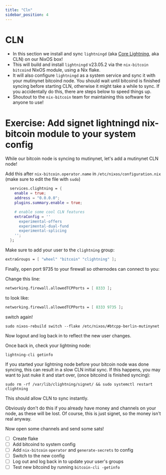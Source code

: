 ```yaml
---
title: "Cln"
sidebar_position: 4
---
```



# CLN

- In this section we install and sync `lightningd` (aka [Core Lightning](https://github.com/ElementsProject/lightning), aka CLN) on our NixOS box!
- This will build and install `lightningd` v23.05.2 via the `nix-bitcoin` `bitcoind` NixOS module, using a Nix flake.
- It will also configure `lightningd` as a system service and sync it with your mutinynet bitcoind node. You should wait until bitcoind is finished syncing before starting CLN, otherwise it might take a while to sync. If you accidentally do this, there are steps below to speed things up.
- Shoutout to the `nix-bitcoin` team for maintaining this software for anyone to use!

# Exercise: Add signet lightningd nix-bitcoin module to your system config

While our bitcoin node is syncing to mutinynet, let's add a mutinynet CLN node!

Add this after `nix-bitcoin.operator.name` in `/etc/nixos/configuration.nix` (make sure to edit the file with `sudo`)

```nix
  services.clightning = {
    enable = true;
    address = "0.0.0.0";
    plugins.summary.enable = true;

    # enable some cool CLN features
    extraConfig = ''
      experimental-offers
      experimental-dual-fund
      experimental-splicing
    '';
  };
```

Make sure to add your user to the `clightning` group:

```nix
extraGroups = [ "wheel" "bitcoin" "clightning" ];
```

Finally, open port 9735 to your firewall so othernodes can connect to you:

Change this line:
```nix
networking.firewall.allowedTCPPorts = [ 8333 ];
```

to look like:

```nix
networking.firewall.allowedTCPPorts = [ 8333 9735 ];
```

switch again!

```
sudo nixos-rebuild switch --flake /etc/nixos/#btcpp-berlin-mutinynet
```

Now logout and log back in to reflect the new user changes.

Once back in, check your lightning node:

```
lightning-cli getinfo
```

If you started your lightning node before your bitcoin node was done syncing, this can result in a slow CLN initial sync. If this happens, you may want to just nuke it and start over, (once bitcoind is finished syncing):

```
sudo rm -rf /var/lib/clightning/signet/ && sudo systemctl restart clightning
```

This should allow CLN to sync instantly.

Obviously don't do this if you already have money and channels on your node, as these will be lost. Of course, this is just signet, so the money isn't real anyway.

Now open some channels and send some sats!

- [ ] Create flake
- [ ] Add bitcoind to system config
- [ ] Add `nix-bitcoin` `operator` and `generate-secrets` to config
- [ ] Switch to the new config
- [ ] Log out and log back in to update your user's groups
- [ ] Test new bitcoind by running `bitcoin-cli -getinfo`
